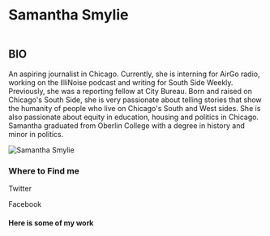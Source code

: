 <!DOCTYPE html>
<html>
<head>
</head>
<body>

<link rel="stylesheet" type="text/css" href="portfolio.CSS">

<h1> Samantha Smylie </h1>

<img src="">

<h2> BIO </h2>
<p>An aspiring journalist in Chicago. Currently, she is interning for AirGo radio, working on the IlliNoise podcast and writing for South Side Weekly. Previously, she was a reporting fellow at City Bureau. Born and raised on Chicago's South Side, she is very passionate about telling stories that show the humanity of people who live on Chicago's South and West sides. She is also passionate about equity in education, housing and politics in Chicago. Samantha graduated from Oberlin College with a degree in history and minor in politics. </p>

<img class="ProfileAvatar-image" src="https://pbs.twimg.com/profile_images/958192630189277184/3uEeKM6a_400x400.jpg" alt="Samantha Smylie">

<h3>Where to Find me</h3>
<p> Twitter</p>
<p> Facebook </p>

<h4>Here is some of my work</h4>





<!--don't forget links: https://southsideweekly.com/a-few-red-drops-roots-of-the-1919-race-riot/

https://southsideweekly.com/their-body-their-choice-teen-abortion/

https://illinoise.simplecast.fm/ 

https://illinoise.simplecast.fm/madigan--> 


</body>
</html>

